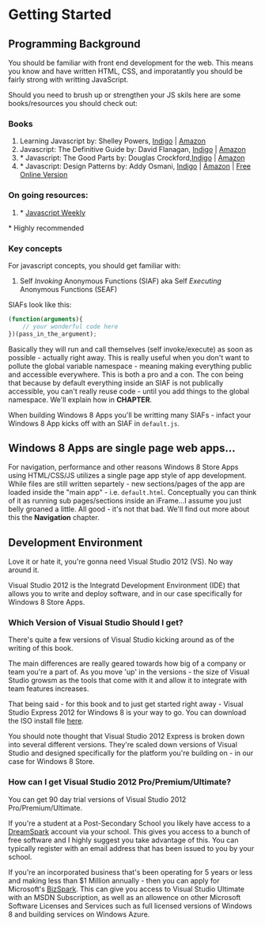 # Getting Started

## Programming Background

You should be familiar with front end development for the web.  This means you know and have written HTML, CSS, and imporatantly you should be fairly strong with writting JavaScript.

Should you need to brush up or strengthen your JS skils here are some books/resources you should check out:

### Books

1. Learning Javascript by: Shelley Powers, [Indigo](http://www.chapters.indigo.ca/books/learning-javascript-add-sparkle-and/9780596521875-item.html?ikwid=learning+javascript&ikwsec=Books&gcs_requestid=0CNCT-Yzo47cCFQgj5wodrUIAAA) | [Amazon](http://www.amazon.com/Learning-JavaScript-Edition-Shelley-Powers/dp/0596521871/ref=sr_1_2?ie=UTF8&qid=1371222044&sr=8-2&keywords=learning+javascript) 
2. Javascript: The Definitive Guide by: David Flanagan, [Indigo](http://www.chapters.indigo.ca/books/product/9780596805524-item.html?ref=google:sayt) | [Amazon](http://www.amazon.com/JavaScript-Definitive-Guide-Activate-Guides/dp/0596805527/ref=sr_1_1?ie=UTF8&qid=1371221610&sr=8-1&keywords=javascript+the+definitive+guide)
3. \* Javascript: The Good Parts by: Douglas Crockford,[Indigo](http://www.chapters.indigo.ca/books/javascript-the-good-parts-the/9780596517748-item.html?ikwid=javascript+the+good+parts&ikwsec=Books&gcs_requestid=0CIj3zofn47cCFdRA5wod5VwAAA) | [Amazon](http://www.amazon.com/JavaScript-Good-Parts-Douglas-Crockford/dp/0596517742/ref=sr_1_1?ie=UTF8&qid=1371221709&sr=8-1&keywords=javascript+the+good+parts)
4. \* Javascript: Design Patterns by: Addy Osmani, [Indigo](http://www.chapters.indigo.ca/books/learning-javascript-design-patterns/9781449331818-item.html?ikwid=javascript+design+patterns&ikwsec=Books&gcs_requestid=0CICujq7n47cCFVLj5wodkhEAAA) | [Amazon](http://www.amazon.com/Learning-JavaScript-Design-Patterns-Osmani/dp/1449331815/ref=sr_1_1?ie=UTF8&qid=1371221872&sr=8-1&keywords=javascript+design+patterns) | [Free Online Version](http://addyosmani.com/resources/essentialjsdesignpatterns/book/)

### On going resources:
1. \* [Javascript Weekly](http://javascriptweekly.com/)

\* Highly recommended


### Key concepts

For javascript concepts, you should get familiar with:

1. Self *Invoking* Anonymous Functions (SIAF) aka Self *Executing* Anonymous Functions (SEAF)

SIAFs look like this:
````javascript
(function(arguments){
	// your wonderful code here
})(pass_in_the_argument);
````
Basically they will run and call themselves (self invoke/execute) as soon as possible - actually right away.  This is really useful when you don't want to pollute the global variable namespace - meaning making everything public and accessible everywhere.  This is both a pro and a con.  The con being that because by default everything inside an SIAF is not publically accessible, you can't really reuse code - until you add things to the global namespace.  We'll explain how in **CHAPTER**.

When building Windows 8 Apps you'll be writting many SIAFs - infact your Windows 8 App kicks off with an SIAF in ````default.js````.

## Windows 8 Apps are single page web apps...

For navigation, performance and other reasons Windows 8 Store Apps using HTML/CSS/JS utilizes a single page app style of app development.  While files are still written separtely - new sections/pages of the app are loaded inside the "main app" - i.e. ````default.html````.  Conceptually you can think of it as running sub pages/sections inside an iFrame...I assume you just belly groaned a little.  All good - it's not that bad.  We'll find out more about this the **Navigation** chapter.

## Development Environment

Love it or hate it, you're gonna need Visual Studio 2012 (VS).  No way around it.

Visual Studio 2012 is the Integratd Development Environment (IDE) that allows you to write and deploy software, and in our case specifically for Windows 8 Store Apps.

### Which Version of Visual Studio Should I get?

There's quite a few versions of Visual Studio kicking around as of the writing of this book.

The main differences are really geared towards how big of a company or team you're a part of.  As you move 'up' in the versions - the size of Visual Studio growsm as the tools that come with it and allow it to integrate with team features increases.

That being said - for this book and to just get started right away - Visual Studio Express 2012 for Windows 8 is your way to go. You can download the ISO install file [here](http://go.microsoft.com/?linkid=9810160).

You should note thought that Visual Studio 2012 Express is broken down into several different versions.  They're scaled down versions of Visual Studio and designed specifically for the platform you're building on - in our case for Windows 8 Store.

### How can I get Visual Studio 2012 Pro/Premium/Ultimate?

You can get 90 day trial versions of Visual Studio 2012 Pro/Premium/Ultimate.

If you're a student at a Post-Secondary School you likely have access to a [DreamSpark](https://www.dreamspark.com/) account via your school.  This gives you access to a bunch of free software and I highly suggest you take advantage of this.  You can typically register with an email address that has been issued to you by your school.

If you're an incorporated business that's been operating for 5 years or less and making less than $1 Million annually - then you can apply for Microsoft's [BizSpark](http://www.microsoft.com/bizspark/about/default.aspx).  This can give you access to Visual Studio Ultimate with an MSDN Subscription, as well as an allowence on other Microsoft Software Licenses and Services such as full licensed versions of Windows 8 and building services on Windows Azure.